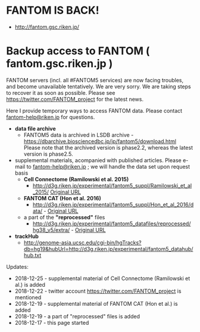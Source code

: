 # FANTOM IS BACK!
* http://fantom.gsc.riken.jp/

# Backup access to FANTOM ( fantom.gsc.riken.jp )

FANTOM servers (incl. all #FANTOM5 services) are now facing troubles, and become unavailable tentatively. We are very sorry. We are taking steps to recover it as soon as possible. Please see https://twitter.com/FANTOM_project for the latest news.

Here I provide temporary ways to access FANTOM data. Please contact fantom-help@riken.jp for questions.

* __data file archive__
  - FANTOM5 data is archived in LSDB archive - https://dbarchive.biosciencedbc.jp/jp/fantom5/download.html Please note that the archived version is phase2.2, whereas the latest version is phase2.5. 
* supplemental materials, acompanied with published articles. Please e-mail to fantom-help@riken.jp ; we will handle the data set upon request basis
  - __Cell Connectome (Ramilowski et al. 2015)__
    - http://d3g.riken.jp/experimental/fantom5_suppl/Ramilowski_et_al_2015/ [Original URL](http://fantom.gsc.riken.jp/5/suppl/Ramilowski_et_al_2015)
  - __FANTOM CAT (Hon et al. 2016)__
    - http://d3g.riken.jp/experimental/fantom5_suppl/Hon_et_al_2016/data/ - [Original URL](http://fantom.gsc.riken.jp/5/suppl/Hon_et_al_2016)
  - a part of the __"reprocessed"__ files
    - http://d3g.riken.jp/experimental/fantom5_datafiles/reprocessed/hg38_v5/extra/ - [Original URL](http://fantom.gsc.riken.jp/5/datafiles/reprocessed/hg38_v5/extra)
* __trackHub__
  - http://genome-asia.ucsc.edu/cgi-bin/hgTracks?db=hg19&hubUrl=http://d3g.riken.jp/experimental/fantom5_datahub/hub.txt


Updates:
* 2018-12-25 - supplemental material of Cell Connectome (Ramilowski et al.) is added
* 2018-12-22 - twitter account https://twitter.com/FANTOM_project is mentioned
* 2018-12-19 - supplemental material of FANTOM CAT (Hon et al.) is added
* 2018-12-19 - a part of "reprocessed" files is added
* 2018-12-17 - this page started
